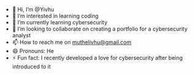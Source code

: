 - 👋 Hi, I’m @Yivhu
- 👀 I’m interested in learning coding
- 🌱 I’m currently learning cybersecurity
- 💞️ I’m looking to collaborate on creating a portfolio for a cybersecurity analyst
- 📫 How to reach me on muthelivhu@gmail.com
- 😄 Pronouns: He
- ⚡ Fun fact: I recently developed a love for cybersecurity after being introduced to it

<!---
Yivhu/Yivhu is a ✨ special ✨ repository because its `README.md` (this file) appears on your GitHub profile.
You can click the Preview link to take a look at your changes.
--->
